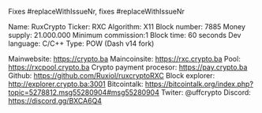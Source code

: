 <!-- 
- make yourself familiar with the CONTRIBUTING.md if you have not already (https://github.com/bisq-network/bisq/blob/master/CONTRIBUTING.md)
- make sure you follow our [coding style guidelines][https://github.com/bisq-network/style/issues)
- pick a descriptive title
- provide some meaningful PR description below
- create the PR
- in case you receive a "Change request" and/or a NACK, please react within 30 days. If not, we will close your PR and it can not be up for compensation.
- After addressing the change request, __please re-request a review!__ Otherwise we might miss your PR as we tend to only look at pull requests tagged with a "review required".
-->

Fixes #replaceWithIssueNr, fixes #replaceWithIssueNr

Name: RuxCrypto
Ticker: RXC
Algorithm: X11
Block number: 7885
Money supply: 21.000.000
Minimum commission:1
Block time: 60 seconds
Dev language: C/C++
Type: POW (Dash v14 fork)

Mainwebsite: https://crypto.ba
Maincoinsite: https://rxc.crypto.ba
Pool: https://rxcpool.crypto.ba
Crypto payment procesor: https://pay.crypto.ba
Github: https://github.com/Ruxiol/ruxcryptoRXC
Block explorer: http://explorer.crypto.ba:3001
Bitcointalk: https://bitcointalk.org/index.php?topic=5278812.msg55280904#msg55280904
Twiter: @uffcrypto
Discord: https://discord.gg/BXCA6Q4
